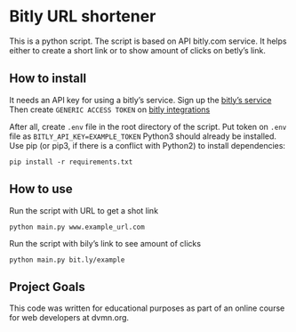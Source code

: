 # Bitly URL shortener

This is a python script. The script is based on API bitly.com service. It helps either to create a short link or to show amount of clicks on betly’s link.

## How to install

It needs an API key for using a bitly’s service. Sign up the [bitly’s service](https://bitly.com/) Then create `GENERIC ACCESS TOKEN` on [bitly integrations](https://app.bitly.com/settings/integrations/)

After all, create `.env` file in the root directory of the script. Put token on `.env` file as `BITLY_API_KEY=EXAMPLE_TOKEN`
Python3 should already be installed. Use pip (or pip3, if there is a conflict with Python2) to install dependencies:

`pip install -r requirements.txt`

## How to use

Run the script with URL to get a shot link 

`python main.py www.example_url.com`

Run the script with bily’s link to see amount of clicks

`python main.py bit.ly/example`

## Project Goals

This code was written for educational purposes as part of an online course for web developers at dvmn.org.
